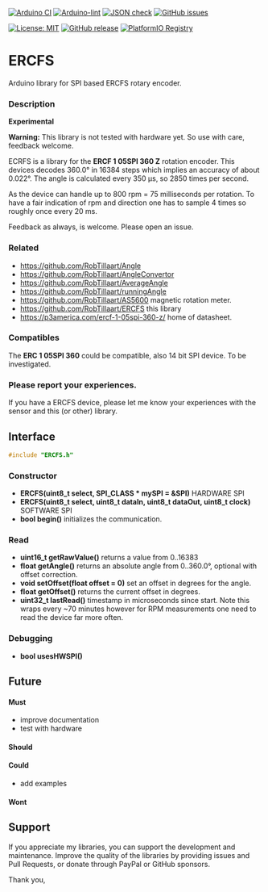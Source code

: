 
[![Arduino CI](https://github.com/RobTillaart/ERCFS/workflows/Arduino%20CI/badge.svg)](https://github.com/marketplace/actions/arduino_ci)
[![Arduino-lint](https://github.com/RobTillaart/ERCFS/actions/workflows/arduino-lint.yml/badge.svg)](https://github.com/RobTillaart/ERCFS/actions/workflows/arduino-lint.yml)
[![JSON check](https://github.com/RobTillaart/ERCFS/actions/workflows/jsoncheck.yml/badge.svg)](https://github.com/RobTillaart/ERCFS/actions/workflows/jsoncheck.yml)
[![GitHub issues](https://img.shields.io/github/issues/RobTillaart/ERCFS.svg)](https://github.com/RobTillaart/ERCFS/issues)

[![License: MIT](https://img.shields.io/badge/license-MIT-green.svg)](https://github.com/RobTillaart/ERCFS/blob/master/LICENSE)
[![GitHub release](https://img.shields.io/github/release/RobTillaart/ERCFS.svg?maxAge=3600)](https://github.com/RobTillaart/ERCFS/releases)
[![PlatformIO Registry](https://badges.registry.platformio.org/packages/robtillaart/library/ERCFS.svg)](https://registry.platformio.org/libraries/robtillaart/ERCFS)


# ERCFS

Arduino library for SPI based ERCFS rotary encoder.


### Description

**Experimental**

**Warning:** This library is not tested with hardware yet. 
So use with care, feedback welcome.

ECRFS is a library for the **ERCF 1 05SPI 360 Z** rotation encoder.
This devices decodes 360.0° in 16384 steps which implies an accuracy
of about 0.022°.
The angle is calculated every 350 μs, so 2850 times per second.

As the device can handle up to 800 rpm = 75 milliseconds per rotation.
To have a fair indication of rpm and direction one has to sample 
4 times so roughly once every 20 ms.


Feedback as always, is welcome. Please open an issue.


### Related

- https://github.com/RobTillaart/Angle
- https://github.com/RobTillaart/AngleConvertor
- https://github.com/RobTillaart/AverageAngle
- https://github.com/RobTillaart/runningAngle
- https://github.com/RobTillaart/AS5600 magnetic rotation meter.
- https://github.com/RobTillaart/ERCFS this library
- https://p3america.com/ercf-1-05spi-360-z/ home of datasheet.


### Compatibles

The **ERC 1 05SPI 360** could be compatible, also 14 bit SPI device.
To be investigated.


### Please report your experiences.

If you have a ERCFS device, please let me know your experiences
with the sensor and this (or other) library.


## Interface

```cpp
#include "ERCFS.h"
```

### Constructor

- **ERCFS(uint8_t select, __SPI_CLASS__ \* mySPI = &SPI)** HARDWARE SPI
- **ERCFS(uint8_t select, uint8_t dataIn, uint8_t dataOut, uint8_t clock)** SOFTWARE SPI
- **bool begin()** initializes the communication.


### Read

- **uint16_t getRawValue()** returns a value from 0..16383
- **float getAngle()** returns an absolute angle from 0..360.0°, optional
with offset correction.
- **void setOffset(float offset = 0)** set an offset in degrees for the angle.
- **float getOffset()** returns the current offset in degrees.
- **uint32_t lastRead()** timestamp in microseconds since start.
Note this wraps every ~70 minutes however for RPM measurements one
need to read the device far more often.


### Debugging

- **bool usesHWSPI()**


## Future

#### Must

- improve documentation
- test with hardware

#### Should

#### Could

- add examples

#### Wont


## Support

If you appreciate my libraries, you can support the development and maintenance.
Improve the quality of the libraries by providing issues and Pull Requests, or
donate through PayPal or GitHub sponsors.

Thank you,

